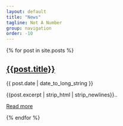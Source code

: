 ```yaml
---
layout: default
title: "News"
tagline: Not A Number
group: navigation
order: -10
---
```


{% for post in site.posts %}
<article class="teaser">

<h2><a href="{{ HOME_PATH }}{{post.url}}">{{post.title}}</a></h2>
  <p class="blog-post-meta small">
    <i class="fa fa-calendar"></i>
    <time datetime="{{ post.date | date: "%Y-%m-%dT%H:%M:%SZ" }}" itemprop="datePublished">{{ post.date | date_to_long_string }}</time>
  </p>

<div class="excerpt">
{{post.excerpt | strip_html | strip_newlines}}..
</div>

<div class="read-more">
    <p><a class="btn btn-secondary btn-block" href="{{ post.url }}" role="button">Read more <i class="fa fa-arrow-circle-right"></i></a></p>
</div>

</article>
{% endfor %}
